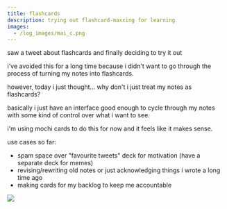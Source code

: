 ```yaml
---
title: flashcards
description: trying out flashcard-maxxing for learning
images:
  - /log_images/mai_c.png
---
```

saw a tweet about flashcards and finally deciding to try it out

i've avoided this for a long time because i didn't want to go through the process of turning my notes into flashcards.

however, today i just thought... why don't i just treat my notes as flashcards?

basically i just have an interface good enough to cycle through my notes with some kind of control over what i want to see. 

i'm using mochi cards to do this for now and it feels like it makes sense. 

use cases so far:
- spam space over "favourite tweets" deck for motivation (have a separate deck for memes)
- revising/rewriting old notes or just acknowledging things i wrote a long time ago
- making cards for my backlog to keep me accountable

![](/log_images/mai_c.png)